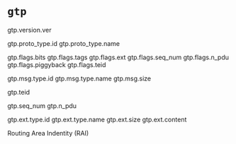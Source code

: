 # `gtp`

gtp.version.ver

gtp.proto_type.id
gtp.proto_type.name

gtp.flags.bits
gtp.flags.tags
gtp.flags.ext
gtp.flags.seq_num
gtp.flags.n_pdu
gtp.flags.piggyback
gtp.flags.teid

gtp.msg.type.id
gtp.msg.type.name
gtp.msg.size

gtp.teid

gtp.seq_num
gtp.n_pdu

gtp.ext.type.id
gtp.ext.type.name
gtp.ext.size
gtp.ext.content


Routing Area Indentity (RAI)

